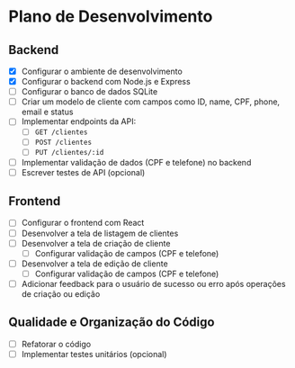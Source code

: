 # Plano de Desenvolvimento

## Backend

- [x] Configurar o ambiente de desenvolvimento
- [x] Configurar o backend com Node.js e Express
- [ ] Configurar o banco de dados SQLite
- [ ] Criar um modelo de cliente com campos como ID, name, CPF, phone, email e status
- [ ] Implementar endpoints da API:
  - [ ] `GET /clientes`
  - [ ] `POST /clientes`
  - [ ] `PUT /clientes/:id`
- [ ] Implementar validação de dados (CPF e telefone) no backend
- [ ] Escrever testes de API (opcional)

## Frontend

- [ ] Configurar o frontend com React
- [ ] Desenvolver a tela de listagem de clientes
- [ ] Desenvolver a tela de criação de cliente
  - [ ] Configurar validação de campos (CPF e telefone)
- [ ] Desenvolver a tela de edição de cliente
  - [ ] Configurar validação de campos (CPF e telefone)
- [ ] Adicionar feedback para o usuário de sucesso ou erro após operações de criação ou edição

## Qualidade e Organização do Código

- [ ] Refatorar o código
- [ ] Implementar testes unitários (opcional)
